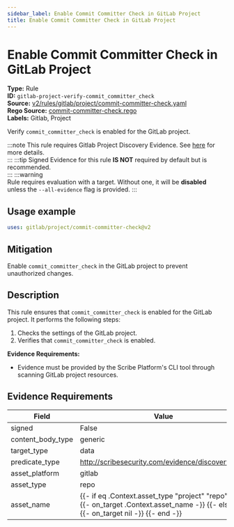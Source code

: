 ```yaml
---
sidebar_label: Enable Commit Committer Check in GitLab Project
title: Enable Commit Committer Check in GitLab Project
---  
```

# Enable Commit Committer Check in GitLab Project  
**Type:** Rule  
**ID:** `gitlab-project-verify-commit_committer_check`  
**Source:** [v2/rules/gitlab/project/commit-committer-check.yaml](https://github.com/scribe-public/sample-policies/blob/main/v2/rules/gitlab/project/commit-committer-check.yaml)  
**Rego Source:** [commit-committer-check.rego](https://github.com/scribe-public/sample-policies/blob/main/v2/rules/gitlab/project/commit-committer-check.rego)  
**Labels:** Gitlab, Project  

Verify `commit_committer_check` is enabled for the GitLab project.

:::note 
This rule requires Gitlab Project Discovery Evidence. See [here](/docs/platforms/discover#gitlab-discovery) for more details.  
::: 
:::tip 
Signed Evidence for this rule **IS NOT** required by default but is recommended.  
::: 
:::warning  
Rule requires evaluation with a target. Without one, it will be **disabled** unless the `--all-evidence` flag is provided.
::: 

## Usage example

```yaml
uses: gitlab/project/commit-committer-check@v2
```

## Mitigation  
Enable `commit_committer_check` in the GitLab project to prevent unauthorized changes.


## Description  
This rule ensures that `commit_committer_check` is enabled for the GitLab project.
It performs the following steps:

1. Checks the settings of the GitLab project.
2. Verifies that `commit_committer_check` is enabled.

**Evidence Requirements:**
- Evidence must be provided by the Scribe Platform's CLI tool through scanning GitLab project resources.

## Evidence Requirements  
| Field | Value |
|-------|-------|
| signed | False |
| content_body_type | generic |
| target_type | data |
| predicate_type | http://scribesecurity.com/evidence/discovery/v0.1 |
| asset_platform | gitlab |
| asset_type | repo |
| asset_name | {{- if eq .Context.asset_type "project" "repo" -}} {{- on_target .Context.asset_name -}} {{- else -}} {{- on_target nil -}} {{- end -}} |

